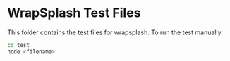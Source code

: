 # WrapSplash Test Files
This folder contains the test files for wrapsplash.
To run the test manually:
```sh
cd test
node <filename>
```